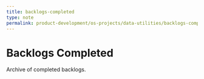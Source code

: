 ```yaml
---
title: backlogs-completed
type: note
permalink: product-development/os-projects/data-utilities/backlogs-completed/backlogs-completed
---
```


# Backlogs Completed

Archive of completed backlogs.
